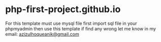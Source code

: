 # php-first-project.github.io
For this template must use mysql file
first import sql file in your phpmyadmin
then use this template
if find any wrong let me know in my email: azizulhoqueanik@gmail.com
